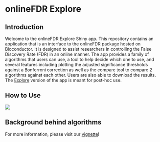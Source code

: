 # onlineFDR Explore

## Introduction
Welcome to the onlineFDR Explore Shiny app. This repository contains an application that is an interface to the onlineFDR package hosted on Bioconductor. It is designed to assist researchers in controlling the False Discovery Rate (FDR) in an online manner. The app provides a family of algorithms that users can use, a tool to help decide which one to use, and several features including plotting the adjusted significance thresholds against a Bonferroni correction as well as the compare tool to compare 2 algorithms against each other. Users are also able to download the results. The [Explore](https://mrc-bsu.shinyapps.io/onlineFDRExplore/) version of the app is meant for post-hoc use.

## How to Use
![](https://github.com/latlio/onlineFDRexplore/blob/master/www/user-diagram.png)

## Background behind algorithms
For more information, please visit our [vignette](https://dsrobertson.github.io/onlineFDR/articles/onlineFDR.html)!
